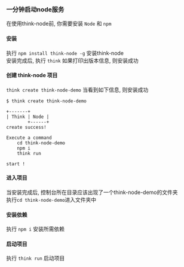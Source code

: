 ### 一分钟启动node服务
在使用think-node前, 你需要安装 `Node` 和 `npm`

#### 安装
执行 `npm install think-node -g` 安装think-node  
安装完成后, 执行 `think` 如果打印出版本信息, 则安装成功 

#### 创建 think-node 项目
`think create think-node-demo`
当看到如下信息, 则安装成功
```
$ think create think-node-demo

+-------+
| Think | Node |
        +------+
create success!

Execute a command
    cd think-node-demo
    npm i
    think run

start !
```

#### 进入项目
当安装完成后, 控制台所在目录应该出现了一个think-node-demo的文件夹   
执行`cd think-node-demo`进入文件夹中

#### 安装依赖
执行 `npm i` 安装所需依赖

#### 启动项目
执行 `think run` 启动项目